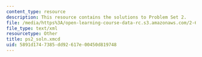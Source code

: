 ```yaml
---
content_type: resource
description: This resource contains the solutions to Problem Set 2.
file: /media/https%3A/open-learning-course-data-rc.s3.amazonaws.com/2-611-marine-power-and-propulsion-fall-2006/5891d1747385dd92617e00450d819748_ps2_soln.xmcd
file_type: text/xml
resourcetype: Other
title: ps2_soln.xmcd
uid: 5891d174-7385-dd92-617e-00450d819748
---
```

